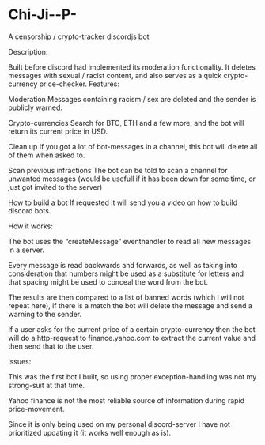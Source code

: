 # Chi-Ji--P-
A censorship / crypto-tracker discordjs bot

Description:

Built before discord had implemented its moderation functionality.
It deletes messages with sexual / racist content, and also serves as a quick crypto-currency price-checker.
Features:

  Moderation Messages containing racism / sex are deleted and the sender is publicly warned.

  Crypto-currencies Search for BTC, ETH and a few more, and the bot will return its current price in USD.

  Clean up If you got a lot of bot-messages in a channel, this bot will delete all of them when asked to.

  Scan previous infractions The bot can be told to scan a channel for unwanted messages (would be usefull if it has been down for some time, or just got invited to the server)

 How to build a bot If requested it will send you a video on how to build discord bots.

How it works:

The bot uses the “createMessage” eventhandler to read all new messages in a server.

Every message is read backwards and forwards, as well as taking into consideration that numbers might be used as a substitute for letters and that spacing might be used to conceal the word from the bot.

The results are then compared to a list of banned words (which I will not repeat here), if there is a match the bot will delete the message and send a warning to the sender.

If a user asks for the current price of a certain crypto-currency then the bot will do a http-request to finance.yahoo.com to extract the current value and then send that to the user.

issues:


This was the first bot I built, so using proper exception-handling was not my strong-suit at that time.

Yahoo finance is not the most reliable source of information during rapid price-movement.

Since it is only being used on my personal discord-server I have not prioritized updating it (it works well enough as is).
